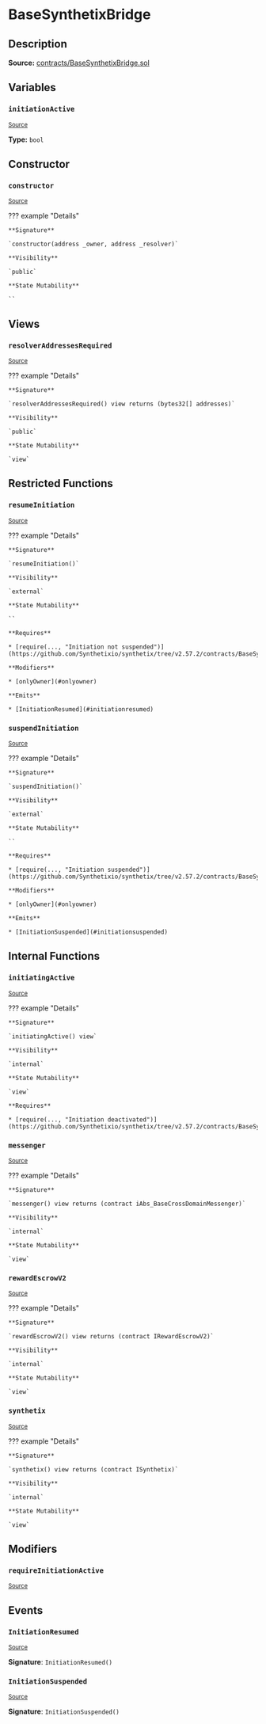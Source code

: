 # BaseSynthetixBridge

## Description

**Source:** [contracts/BaseSynthetixBridge.sol](https://github.com/Synthetixio/synthetix/tree/v2.57.2/contracts/BaseSynthetixBridge.sol)

## Variables

### `initiationActive`

<sub>[Source](https://github.com/Synthetixio/synthetix/tree/v2.57.2/contracts/BaseSynthetixBridge.sol#L21)</sub>

**Type:** `bool`

## Constructor

### `constructor`

<sub>[Source](https://github.com/Synthetixio/synthetix/tree/v2.57.2/contracts/BaseSynthetixBridge.sol#L25)</sub>

??? example "Details"

    **Signature**

    `constructor(address _owner, address _resolver)`

    **Visibility**

    `public`

    **State Mutability**

    ``

## Views

### `resolverAddressesRequired`

<sub>[Source](https://github.com/Synthetixio/synthetix/tree/v2.57.2/contracts/BaseSynthetixBridge.sol#L49)</sub>

??? example "Details"

    **Signature**

    `resolverAddressesRequired() view returns (bytes32[] addresses)`

    **Visibility**

    `public`

    **State Mutability**

    `view`

## Restricted Functions

### `resumeInitiation`

<sub>[Source](https://github.com/Synthetixio/synthetix/tree/v2.57.2/contracts/BaseSynthetixBridge.sol#L73)</sub>

??? example "Details"

    **Signature**

    `resumeInitiation()`

    **Visibility**

    `external`

    **State Mutability**

    ``

    **Requires**

    * [require(..., "Initiation not suspended")](https://github.com/Synthetixio/synthetix/tree/v2.57.2/contracts/BaseSynthetixBridge.sol#L74)

    **Modifiers**

    * [onlyOwner](#onlyowner)

    **Emits**

    * [InitiationResumed](#initiationresumed)

### `suspendInitiation`

<sub>[Source](https://github.com/Synthetixio/synthetix/tree/v2.57.2/contracts/BaseSynthetixBridge.sol#L67)</sub>

??? example "Details"

    **Signature**

    `suspendInitiation()`

    **Visibility**

    `external`

    **State Mutability**

    ``

    **Requires**

    * [require(..., "Initiation suspended")](https://github.com/Synthetixio/synthetix/tree/v2.57.2/contracts/BaseSynthetixBridge.sol#L68)

    **Modifiers**

    * [onlyOwner](#onlyowner)

    **Emits**

    * [InitiationSuspended](#initiationsuspended)

## Internal Functions

### `initiatingActive`

<sub>[Source](https://github.com/Synthetixio/synthetix/tree/v2.57.2/contracts/BaseSynthetixBridge.sol#L43)</sub>

??? example "Details"

    **Signature**

    `initiatingActive() view`

    **Visibility**

    `internal`

    **State Mutability**

    `view`

    **Requires**

    * [require(..., "Initiation deactivated")](https://github.com/Synthetixio/synthetix/tree/v2.57.2/contracts/BaseSynthetixBridge.sol#L44)

### `messenger`

<sub>[Source](https://github.com/Synthetixio/synthetix/tree/v2.57.2/contracts/BaseSynthetixBridge.sol#L31)</sub>

??? example "Details"

    **Signature**

    `messenger() view returns (contract iAbs_BaseCrossDomainMessenger)`

    **Visibility**

    `internal`

    **State Mutability**

    `view`

### `rewardEscrowV2`

<sub>[Source](https://github.com/Synthetixio/synthetix/tree/v2.57.2/contracts/BaseSynthetixBridge.sol#L39)</sub>

??? example "Details"

    **Signature**

    `rewardEscrowV2() view returns (contract IRewardEscrowV2)`

    **Visibility**

    `internal`

    **State Mutability**

    `view`

### `synthetix`

<sub>[Source](https://github.com/Synthetixio/synthetix/tree/v2.57.2/contracts/BaseSynthetixBridge.sol#L35)</sub>

??? example "Details"

    **Signature**

    `synthetix() view returns (contract ISynthetix)`

    **Visibility**

    `internal`

    **State Mutability**

    `view`

## Modifiers

### `requireInitiationActive`

<sub>[Source](https://github.com/Synthetixio/synthetix/tree/v2.57.2/contracts/BaseSynthetixBridge.sol#L60)</sub>

## Events

### `InitiationResumed`

<sub>[Source](https://github.com/Synthetixio/synthetix/tree/v2.57.2/contracts/BaseSynthetixBridge.sol#L83)</sub>

**Signature**: `InitiationResumed()`

### `InitiationSuspended`

<sub>[Source](https://github.com/Synthetixio/synthetix/tree/v2.57.2/contracts/BaseSynthetixBridge.sol#L81)</sub>

**Signature**: `InitiationSuspended()`
